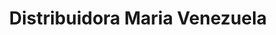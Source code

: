 ---
title: "Distribuidora Maria Venezuela"
url: /puerto-la-cruz/distribuidora-maria-venezuela/
shop: comodidad
---